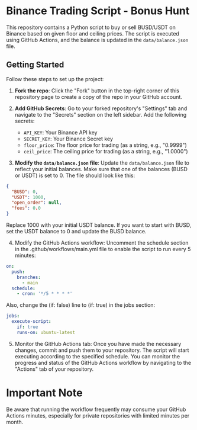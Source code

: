 # Binance Trading Script - Bonus Hunt

This repository contains a Python script to buy or sell BUSD/USDT on Binance based on given floor and ceiling prices. The script is executed using GitHub Actions, and the balance is updated in the `data/balance.json` file.

## Getting Started

Follow these steps to set up the project:

1. **Fork the repo**: Click the "Fork" button in the top-right corner of this repository page to create a copy of the repo in your GitHub account.

2. **Add GitHub Secrets**: Go to your forked repository's "Settings" tab and navigate to the "Secrets" section on the left sidebar. Add the following secrets:
   - `API_KEY`: Your Binance API key
   - `SECRET_KEY`: Your Binance Secret key
   - `floor_price`: The floor price for trading (as a string, e.g., "0.9999")
   - `ceil_price`: The ceiling price for trading (as a string, e.g., "1.0000")

3. **Modify the `data/balance.json` file**: Update the `data/balance.json` file to reflect your initial balances. Make sure that one of the balances (BUSD or USDT) is set to 0. The file should look like this:

```json
{
  "BUSD": 0,
  "USDT": 1000,
  "open_order": null,
  "fees": 0.0
}
```

Replace 1000 with your initial USDT balance. If you want to start with BUSD, set the USDT balance to 0 and update the BUSD balance.

4. Modify the GitHub Actions workflow: Uncomment the schedule section in the .github/workflows/main.yml file to enable the script to run every 5 minutes:

```yaml
on:
  push:
    branches:
      - main
  schedule:
    - cron: '*/5 * * * *'
```

Also, change the (if: false) line to (if: true) in the jobs section:

```yaml
jobs:
  execute-script:
    if: true
    runs-on: ubuntu-latest
```

5. Monitor the GitHub Actions tab: Once you have made the necessary changes, commit and push them to your repository. The script will start executing according to the specified schedule. You can monitor the progress and status of the GitHub Actions workflow by navigating to the "Actions" tab of your repository.

# Important Note

Be aware that running the workflow frequently may consume your GitHub Actions minutes, especially for private repositories with limited minutes per month.
